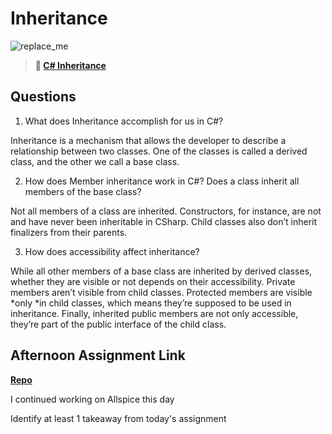 # Inheritance

![replace_me](https://codeworks.blob.core.windows.net/public/assets/img/illustrations/placeholder.svg)

> **📖 [C# Inheritance](https://codeworksacademy.com/fs-student-guide/resources/wk10/04-Inheritance)**

## Questions

1. What does Inheritance accomplish for us in C#?

Inheritance is a mechanism that allows the developer to describe a relationship between two classes. One of the classes is called a derived class, and the other we call a base class.

2. How does Member inheritance work in C#? Does a class inherit all members of the base class?

Not all members of a class are inherited. Constructors, for instance, are not and have never been inheritable in CSharp. Child classes also don’t inherit finalizers from their parents.

3. How does accessibility affect inheritance?

While all other members of a base class are inherited by derived classes, whether they are visible or not depends on their accessibility. Private members aren’t visible from child classes. Protected members are visible *only *in child classes, which means they’re supposed to be used in inheritance. Finally, inherited public members are not only accessible, they’re part of the public interface of the child class.

## Afternoon Assignment Link

**[Repo](https://github.com/ScottTLyman/allspice.git)**

I continued working on Allspice this day

Identify at least 1 takeaway from today's assignment
